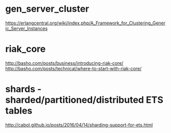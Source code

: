 # gen_server_cluster

https://erlangcentral.org/wiki/index.php/A_Framework_for_Clustering_Generic_Server_Instances

# riak_core

http://basho.com/posts/business/introducing-riak-core/
http://basho.com/posts/technical/where-to-start-with-riak-core/

# shards - sharded/partitioned/distributed ETS tables

http://cabol.github.io/posts/2016/04/14/sharding-support-for-ets.html
